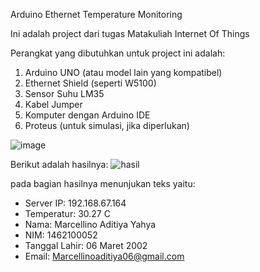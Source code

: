 Arduino Ethernet Temperature Monitoring

Ini adalah project dari tugas Matakuliah Internet Of Things

Perangkat yang dibutuhkan untuk project ini adalah:

1. Arduino UNO (atau model lain yang kompatibel)
2. Ethernet Shield (seperti W5100)
3. Sensor Suhu LM35
4. Kabel Jumper
5. Komputer dengan Arduino IDE
6. Proteus (untuk simulasi, jika diperlukan)

![image](https://github.com/MarcellinoAditiyaYahya06/MarcellinoAditiya06/assets/172895496/3da0b87c-7ef9-4908-964f-138b7516a6d0)

Berikut adalah hasilnya:
![hasil](https://github.com/MarcellinoAditiyaYahya06/MarcellinoAditiya06/assets/172895496/0e7f82c9-6868-48eb-8d8a-c6fc8cf33014)

pada bagian hasilnya menunjukan teks yaitu:
- Server IP: 192.168.67.164
- Temperatur: 30.27 C
- Nama: Marcellino Aditiya Yahya
- NIM: 1462100052
- Tanggal Lahir: 06 Maret 2002
- Email: Marcellinoaditiya06@gmail.com
